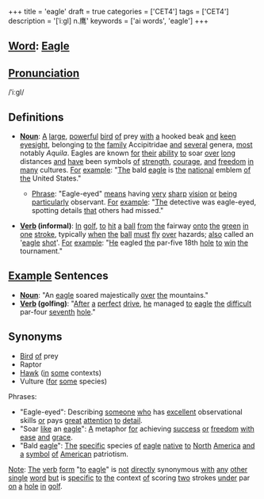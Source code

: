+++
title = 'eagle'
draft = true
categories = ['CET4']
tags = ['CET4']
description = '[ˈiːgl] n.鹰'
keywords = ['ai words', 'eagle']
+++

## [Word](/en/post/word/): [Eagle](/en/post/eagle/)

## [Pronunciation](/en/post/pronunciation/)
/ˈiːɡl/

## Definitions
- **[Noun](/en/post/noun/)**: [A](/en/post/a/) [large](/en/post/large/), [powerful](/en/post/powerful/) [bird](/en/post/bird/) [of](/en/post/of/) prey [with](/en/post/with/) [a](/en/post/a/) hooked beak [and](/en/post/and/) [keen](/en/post/keen/) [eyesight](/en/post/eyesight/), belonging [to](/en/post/to/) [the](/en/post/the/) [family](/en/post/family/) Accipitridae [and](/en/post/and/) [several](/en/post/several/) genera, [most](/en/post/most/) notably _Aquila_. Eagles are known [for](/en/post/for/) [their](/en/post/their/) [ability](/en/post/ability/) [to](/en/post/to/) soar [over](/en/post/over/) [long](/en/post/long/) distances [and](/en/post/and/) [have](/en/post/have/) been symbols [of](/en/post/of/) [strength](/en/post/strength/), [courage](/en/post/courage/), [and](/en/post/and/) [freedom](/en/post/freedom/) [in](/en/post/in/) [many](/en/post/many/) cultures. [For](/en/post/for/) [example](/en/post/example/): "[The](/en/post/the/) bald [eagle](/en/post/eagle/) is [the](/en/post/the/) [national](/en/post/national/) emblem [of](/en/post/of/) [the](/en/post/the/) United States."
  - [Phrase](/en/post/phrase/): "Eagle-eyed" [means](/en/post/means/) having [very](/en/post/very/) [sharp](/en/post/sharp/) [vision](/en/post/vision/) [or](/en/post/or/) [being](/en/post/being/) [particularly](/en/post/particularly/) observant. [For](/en/post/for/) [example](/en/post/example/): "[The](/en/post/the/) detective was eagle-eyed, spotting details [that](/en/post/that/) others had missed."

- **[Verb](/en/post/verb/) (informal)**: [In](/en/post/in/) [golf](/en/post/golf/), [to](/en/post/to/) [hit](/en/post/hit/) [a](/en/post/a/) [ball](/en/post/ball/) [from](/en/post/from/) [the](/en/post/the/) fairway [onto](/en/post/onto/) [the](/en/post/the/) [green](/en/post/green/) [in](/en/post/in/) [one](/en/post/one/) [stroke](/en/post/stroke/), typically [when](/en/post/when/) [the](/en/post/the/) [ball](/en/post/ball/) [must](/en/post/must/) [fly](/en/post/fly/) [over](/en/post/over/) hazards; [also](/en/post/also/) called an '[eagle](/en/post/eagle/) [shot](/en/post/shot/)'. [For](/en/post/for/) [example](/en/post/example/): "[He](/en/post/he/) eagled [the](/en/post/the/) par-five 18th [hole](/en/post/hole/) [to](/en/post/to/) [win](/en/post/win/) [the](/en/post/the/) tournament."

## [Example](/en/post/example/) Sentences
- **[Noun](/en/post/noun/)**: "An [eagle](/en/post/eagle/) soared majestically [over](/en/post/over/) [the](/en/post/the/) mountains."
- **[Verb](/en/post/verb/) (golfing)**: "[After](/en/post/after/) [a](/en/post/a/) [perfect](/en/post/perfect/) [drive](/en/post/drive/), [he](/en/post/he/) managed [to](/en/post/to/) [eagle](/en/post/eagle/) [the](/en/post/the/) [difficult](/en/post/difficult/) par-four [seventh](/en/post/seventh/) [hole](/en/post/hole/)."

## Synonyms
- [Bird](/en/post/bird/) [of](/en/post/of/) prey
- Raptor
- [Hawk](/en/post/hawk/) ([in](/en/post/in/) [some](/en/post/some/) contexts)
- Vulture ([for](/en/post/for/) [some](/en/post/some/) species)
  
Phrases:
- "Eagle-eyed": Describing [someone](/en/post/someone/) [who](/en/post/who/) has [excellent](/en/post/excellent/) observational skills [or](/en/post/or/) pays [great](/en/post/great/) [attention](/en/post/attention/) [to](/en/post/to/) [detail](/en/post/detail/).
- "Soar [like](/en/post/like/) an [eagle](/en/post/eagle/)": [A](/en/post/a/) metaphor [for](/en/post/for/) achieving [success](/en/post/success/) [or](/en/post/or/) [freedom](/en/post/freedom/) [with](/en/post/with/) [ease](/en/post/ease/) [and](/en/post/and/) [grace](/en/post/grace/).
- "Bald [eagle](/en/post/eagle/)": [The](/en/post/the/) [specific](/en/post/specific/) species [of](/en/post/of/) [eagle](/en/post/eagle/) [native](/en/post/native/) [to](/en/post/to/) [North](/en/post/north/) [America](/en/post/america/) [and](/en/post/and/) [a](/en/post/a/) [symbol](/en/post/symbol/) [of](/en/post/of/) [American](/en/post/american/) patriotism. 

[Note](/en/post/note/): [The](/en/post/the/) [verb](/en/post/verb/) [form](/en/post/form/) "[to](/en/post/to/) [eagle](/en/post/eagle/)" is [not](/en/post/not/) [directly](/en/post/directly/) synonymous [with](/en/post/with/) [any](/en/post/any/) [other](/en/post/other/) [single](/en/post/single/) [word](/en/post/word/) [but](/en/post/but/) is [specific](/en/post/specific/) [to](/en/post/to/) [the](/en/post/the/) context [of](/en/post/of/) scoring [two](/en/post/two/) strokes [under](/en/post/under/) par [on](/en/post/on/) [a](/en/post/a/) [hole](/en/post/hole/) [in](/en/post/in/) [golf](/en/post/golf/).
